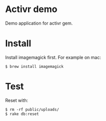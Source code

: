 Activr demo
===========

Demo application for activr gem.

Install
=======

Install imagemagick first. For example on mac:

```
$ brew install imagemagick
```

Test
====

Reset with:

```
$ rm -rf public/uploads/
$ rake db:reset
```
